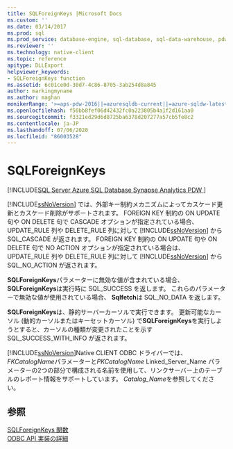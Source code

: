 ```yaml
---
title: SQLForeignKeys |Microsoft Docs
ms.custom: ''
ms.date: 03/14/2017
ms.prod: sql
ms.prod_service: database-engine, sql-database, sql-data-warehouse, pdw
ms.reviewer: ''
ms.technology: native-client
ms.topic: reference
apitype: DLLExport
helpviewer_keywords:
- SQLForeignKeys function
ms.assetid: 6c01ce0d-30d7-4c86-8705-3ab254d8a845
author: markingmyname
ms.author: maghan
monikerRange: '>=aps-pdw-2016||=azuresqldb-current||=azure-sqldw-latest||>=sql-server-2016||=sqlallproducts-allversions||>=sql-server-linux-2017||=azuresqldb-mi-current'
ms.openlocfilehash: f50bb8fef06d42432fc0a223805b4a1f2d161aa0
ms.sourcegitcommit: f3321ed29d6d8725ba6378d207277a57cb5fe8c2
ms.contentlocale: ja-JP
ms.lasthandoff: 07/06/2020
ms.locfileid: "86003528"
---
```

# <a name="sqlforeignkeys"></a>SQLForeignKeys
[!INCLUDE[SQL Server Azure SQL Database Synapse Analytics PDW ](../../includes/applies-to-version/sql-asdb-asdbmi-asa-pdw.md)]

  [!INCLUDE[ssNoVersion](../../includes/ssnoversion-md.md)] では、外部キー制約メカニズムによってカスケード更新とカスケード削除がサポートされます。 FOREIGN KEY 制約の ON UPDATE 句や ON DELETE 句で CASCADE オプションが指定されている場合、UPDATE_RULE 列や DELETE_RULE 列に対して [!INCLUDE[ssNoVersion](../../includes/ssnoversion-md.md)] から SQL_CASCADE が返されます。 FOREIGN KEY 制約の ON UPDATE 句や ON DELETE 句で NO ACTION オプションが指定されている場合は、UPDATE_RULE 列や DELETE_RULE 列に対して [!INCLUDE[ssNoVersion](../../includes/ssnoversion-md.md)] から SQL_NO_ACTION が返されます。  
  
 **SQLForeignKeys**パラメーターに無効な値が含まれている場合、 **SQLForeignKeys**は実行時に SQL_SUCCESS を返します。 これらのパラメーターで無効な値が使用されている場合、 **Sqlfetch**は SQL_NO_DATA を返します。  
  
 **SQLForeignKeys**は、静的サーバーカーソルで実行できます。 更新可能なカーソル (動的カーソルまたはキーセットカーソル) で**SQLForeignKeys**を実行しようとすると、カーソルの種類が変更されたことを示す SQL_SUCCESS_WITH_INFO が返されます。  
  
 [!INCLUDE[ssNoVersion](../../includes/ssnoversion-md.md)]Native CLIENT ODBC ドライバーでは、 *FKCatalogName*パラメーターと*PKCatalogName* Linked_Server_Name パラメーターの2つの部分で構成される名前を使用して、リンクサーバー上のテーブルのレポート情報をサポートしています。 *Catalog_Name*を参照してください。  
  
## <a name="see-also"></a>参照  
 [SQLForeignKeys 関数](https://go.microsoft.com/fwlink/?LinkId=59344)   
 [ODBC API 実装の詳細](../../relational-databases/native-client-odbc-api/odbc-api-implementation-details.md)  
  
  
